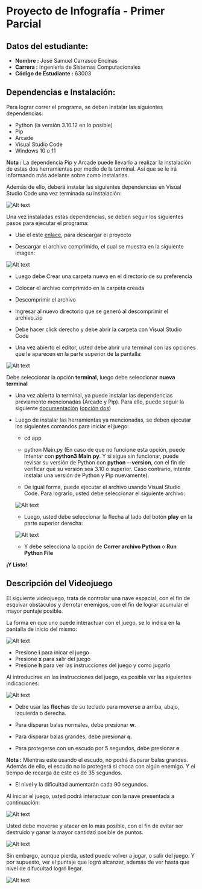 # Proyecto de Infografía - Primer Parcial

## Datos del estudiante:

- **Nombre :** José Samuel Carrasco Encinas
- **Carrera :** Ingeniería de Sistemas Computacionales
- **Código de Estudiante :** 63003

## Dependencias e Instalación:

Para lograr correr el programa, se deben instalar las siguientes dependencias:

- Python (la versión 3.10.12 en lo posible)
- Pip
- Arcade
- Visual Studio Code
- Windows 10 o 11

**Nota :** La dependencia Pip y Arcade puede llevarlo a realizar la instalación de estas dos herramientas por medio de la terminal. Así que se le irá informando más adelante sobre como instalarlas.

Además de ello, deberá instalar las siguientes dependencias en Visual Studio Code una vez terminada su instalación:

![Alt text](./README_IMAGES/image-5.png)

Una vez instaladas estas dependencias, se deben seguir los siguientes pasos para ejecutar el programa:

- Use el este [enlace](https://github.com/JZane21/The-attack-of-the-space-invaders), para descargar el proyecto

- Descargar el archivo comprimido, el cual se muestra en la siguiente imagen:

![Alt text](./README_IMAGES/image-1.png)

- Luego debe Crear una carpeta nueva en el directorio de su preferencia

- Colocar el archivo comprimido en la carpeta creada

- Descomprimir el archivo

- Ingresar al nuevo directorio que se generó al descomprimir el archivo.zip

- Debe hacer click derecho y debe abrir la carpeta con Visual Studio Code

- Una vez abierto el editor, usted debe abrir una terminal con las opciones que le aparecen en la parte superior de la pantalla:

![Alt text](./README_IMAGES/image-2.png)

Debe seleccionar la opción **terminal**, luego debe seleccionar **nueva terminal**

- Una vez abierta la terminal, ya puede instalar las dependencias previamente mencionadas (Arcade y Pip). Para ello, puede seguir la siguiente [documentación](https://api.arcade.academy/en/latest/examples/platform_tutorial/step_01.html?highlight=pip%20install#installation) ([opción dos](https://api.arcade.academy/en/latest/install/windows.html))

- Luego de instalar las herramientas ya mencionadas, se deben ejecutar los siguientes comandos para iniciar el juego:

  - cd app

  - python Main.py (En caso de que no funcione esta opción, puede intentar con **python3 Main.py**. Y si sigue sin funcionar, puede revisar su versión de Python con **python --version**, con el fin de verificar que su versión sea 3.10 o superior. Caso contrario, intente instalar una versión de Python y Pip nuevamente).

  - De igual forma, puede ejecutar el archivo usando Visual Studio Code. Para lograrlo, usted debe seleccionar el siguiente archivo:

  ![Alt text](./README_IMAGES/image-3.png)

  - Luego, usted debe seleccionar la flecha al lado del botón **play** en la parte superior derecha:

  ![Alt text](./README_IMAGES/image-4.png)

  - Y debe selecciona la opción de **Correr archivo Python** o **Run Python File**

**¡Y Listo!**

## Descripción del Videojuego

El siguiente videojuego, trata de controlar una nave espacial, con el fin de esquivar obstáculos y derrotar enemigos, con el fin de lograr acumular el mayor puntaje posible.

La forma en que uno puede interactuar con el juego, se lo indica en la pantalla de inicio del mismo:

![Alt text](./README_IMAGES/image-6.png)

- Presione **i** para inicar el juego
- Presione **x** para salir del juego
- Presione **h** para ver las instrucciones del juego y como jugarlo

Al introducirse en las instrucciones del juego, es posible ver las siguientes indicaciones:

![Alt text](./README_IMAGES/image-10.png)

- Debe usar las **flechas** de su teclado para moverse a arriba, abajo, izquierda o derecha.

- Para disparar balas normales, debe presionar **w**.

- Para disparar balas grandes, debe presionar **q**.

- Para protegerse con un escudo por 5 segundos, debe presionar **e**.

**Nota :** Mientras este usando el escudo, no podrá disparar balas grandes. Además de ello, el escudo no lo protegerá si choca con algún enemigo. Y el tiempo de recarga de este es de 35 segundos.

- El nivel y la dificultad aumentarán cada 90 segundos.

Al iniciar el juego, usted podrá interactuar con la nave presentada a continuación:

![Alt text](./README_IMAGES/image-7.png)

Usted debe moverse y atacar en lo más posible, con el fin de evitar ser destruido y ganar la mayor cantidad posible de puntos.

![Alt text](./README_IMAGES/image-8.png)

Sin embargo, aunque pierda, usted puede volver a jugar, o salir del juego. Y por supuesto, ver el puntaje que logró alcanzar, además de ver hasta que nivel de difucultad logró llegar.

![Alt text](./README_IMAGES/image-9.png)
